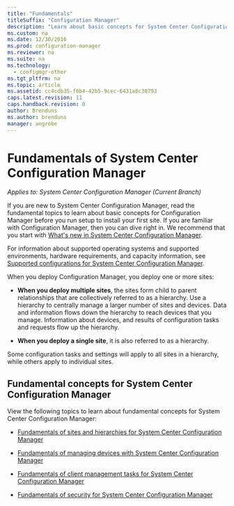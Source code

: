 ```yaml
---
title: "Fundamentals"
titleSuffix: "Configuration Manager"
description: "Learn about basic concepts for System Center Configuration Manager."
ms.custom: na
ms.date: 12/30/2016
ms.prod: configuration-manager
ms.reviewer: na
ms.suite: na
ms.technology:
  - configmgr-other
ms.tgt_pltfrm: na
ms.topic: article
ms.assetid: cc4cdb35-f0b4-42b5-9cec-6431a8c30793
caps.latest.revision: 11
caps.handback.revision: 0
author: Brenduns
ms.author: brenduns
manager: angrobe
---
```

# Fundamentals of System Center Configuration Manager

*Applies to: System Center Configuration Manager (Current Branch)*

If you are new to System Center Configuration Manager, read the fundamental topics to learn about basic concepts for Configuration Manager before you run setup to install your first site. If you are familiar with Configuration Manager, then you can dive right in. We recommend that you start with [What's new in System Center Configuration Manager](/sccm/core/plan-design/changes/what-has-changed-from-configuration-manager-2012).  

 For information about supported operating systems and supported environments, hardware requirements, and capacity information, see [Supported configurations for System Center Configuration Manager](../../core/plan-design/configs/supported-configurations.md).  

 When you deploy Configuration Manager, you deploy one or more sites:  

-   **When you deploy multiple sites**, the sites form child to parent relationships that are collectively referred to as a hierarchy. Use a hierarchy to centrally manage a larger number of sites and devices.  Data and information flows down the hierarchy to reach devices that you manage. Information about devices, and results of configuration tasks and requests flow up the hierarchy.  

-   **When you deploy a single site**, it is also referred to as a hierarchy.  

 Some configuration tasks and settings will apply to all sites in a hierarchy, while others apply to individual sites.  

## Fundamental concepts for System Center Configuration Manager
View the following topics to learn about fundamental concepts for System Center Configuration Manager:  

-   [Fundamentals of sites and hierarchies for System Center Configuration Manager](../../core/understand/fundamentals-of-sites-and-hierarchies.md)  

-   [Fundamentals of managing devices with System Center Configuration Manager](../../core/understand/fundamentals-of-managing-devices.md)  

-   [Fundamentals of client management tasks for System Center Configuration Manager](../../core/understand/fundamentals-of-client-management-tasks.md)  

-   [Fundamentals of security for System Center Configuration Manager](../../core/understand/fundamentals-of-security.md)  
